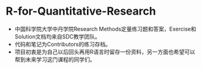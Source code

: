 # R-for-Quantitative-Research
* 中国科学院大学中丹学院Research Methods定量练习题和答案，Exercise和Solution文档均来自SDC教学团队。
* 代码和笔记为Contributors的练习存档。
* 项目初衷是为自己以后回头再用R语言时留存一份资料，另一方面也希望可以帮到未来学习这门课程的同学们。

